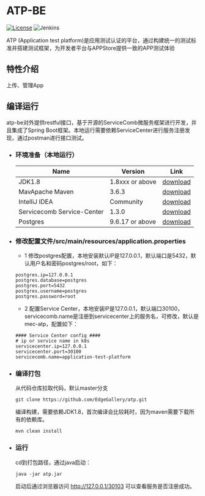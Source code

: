 # ATP-BE

[![License](https://img.shields.io/badge/License-Apache%202.0-blue.svg)](https://opensource.org/licenses/Apache-2.0)
![Jenkins](https://img.shields.io/jenkins/build?jobUrl=http%3A%2F%2Fjenkins.edgegallery.org%2Fview%2FMEC-PLATFORM-BUILD%2Fjob%2Fappstore-backend-docker-image-build-update-daily-master%2F)

ATP (Application test platform)是应用测试认证的平台，通过构建统一的测试标准并搭建测试框架，为开发者平台与APPStore提供一致的APP测试体验


## 特性介绍

上传、管理App

## 编译运行

  atp-be对外提供restful接口，基于开源的ServiceComb微服务框架进行开发，并且集成了Spring Boot框架。本地运行需要依赖ServiceCenter进行服务注册发现，通过postman进行接口测试。

- ### 环境准备（本地运行）
  
    |  Name     | Version   | Link |
    |  ----     | ----  |  ---- |
    | JDK1.8 |1.8xxx or above | [download](https://www.oracle.com/java/technologies/javase-jdk8-downloads.html)
    | MavApache Maven |3.6.3 | [download](https://maven.apache.org/download.cgi)
    | IntelliJ IDEA |Community |[download](https://www.jetbrains.com/idea/download/)
    | Servicecomb Service-Center    | 1.3.0 | [download](https://servicecomb.apache.org/cn/release/service-center-downloads/)
    | Postgres  | 9.6.17 or above |   [download](https://www.enterprisedb.com/downloads/postgres-postgresql-downloads) |

- ### 修改配置文件/src/main/resources/application.properties

    - 1 修改postgres配置，本地安装默认IP是127.0.0.1，默认端口是5432，默认用户名和密码postgres/root，如下：
    ```
    postgres.ip=127.0.0.1
    postgres.database=postgres
    postgres.port=5432
    postgres.username=postgres
    postgres.password=root
    ```
    - 2 配置Service Center，本地安装IP是127.0.0.1，默认端口30100，servicecomb.name是注册到servicecenter上的服务名，可修改，默认是mec-atp，配置如下：
    ```
    #### Service Center config ####
    # ip or service name in k8s
    servicecenter.ip=127.0.0.1
    servicecenter.port=30100
    servicecomb.name=application-test-platform
    ```

- ### 编译打包
    从代码仓库拉取代码，默认master分支
    
    ```
    git clone https://github.com/EdgeGallery/atp.git
    ```

    编译构建，需要依赖JDK1.8，首次编译会比较耗时，因为maven需要下载所有的依赖库。

    ```
    mvn clean install
    ```

- ### 运行
    cd到打包路径，通过java启动：
    ```
    java -jar atp.jar
    ```
    启动后通过浏览器访问 http://127.0.0.1/30103 可以查看服务是否注册成功。
